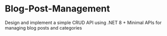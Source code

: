 # Blog-Post-Management
Design and implement a simple CRUD API using .NET 8 + Minimal APIs for managing blog posts and categories
